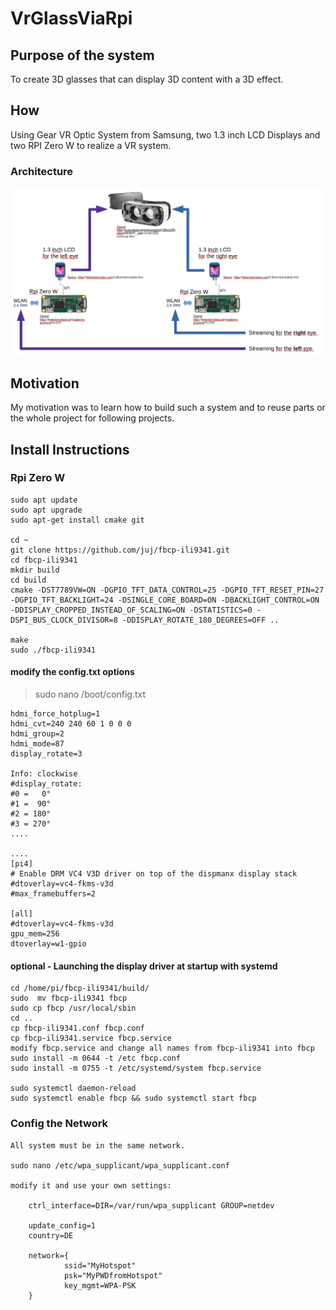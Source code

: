 # VrGlassViaRpi
## Purpose of the system
To create 3D glasses that can display 3D content with a 3D effect. 

## How
Using Gear VR Optic System from Samsung, two 1.3 inch LCD Displays and two RPI Zero W to realize a VR system.
### Architecture
![Alt-Text](/doc/pic/vrGlassViaRpiArchitecture.png "VrGlassViaRpi - Architecture")

## Motivation 
My motivation was to learn how to build such a system and to reuse parts or the whole project for following projects.

## Install Instructions
### Rpi Zero W

    sudo apt update
    sudo apt upgrade
    sudo apt-get install cmake git

    cd ~
    git clone https://github.com/juj/fbcp-ili9341.git
    cd fbcp-ili9341
    mkdir build
    cd build
    cmake -DST7789VW=ON -DGPIO_TFT_DATA_CONTROL=25 -DGPIO_TFT_RESET_PIN=27 -DGPIO_TFT_BACKLIGHT=24 -DSINGLE_CORE_BOARD=ON -DBACKLIGHT_CONTROL=ON -DDISPLAY_CROPPED_INSTEAD_OF_SCALING=ON -DSTATISTICS=0 -DSPI_BUS_CLOCK_DIVISOR=8 -DDISPLAY_ROTATE_180_DEGREES=OFF ..

    make
    sudo ./fbcp-ili9341

#### modify the config.txt options
>sudo nano /boot/config.txt

    hdmi_force_hotplug=1
    hdmi_cvt=240 240 60 1 0 0 0
    hdmi_group=2
    hdmi_mode=87
    display_rotate=3

    Info: clockwise
    #display_rotate:
    #0 =   0°
    #1 =  90°
    #2 = 180°
    #3 = 270°
    ....

    ....
    [pi4]
    # Enable DRM VC4 V3D driver on top of the dispmanx display stack
    #dtoverlay=vc4-fkms-v3d
    #max_framebuffers=2
    
    [all]
    #dtoverlay=vc4-fkms-v3d
    gpu_mem=256
    dtoverlay=w1-gpio

#### optional - Launching the display driver at startup with systemd

    cd /home/pi/fbcp-ili9341/build/
    sudo  mv fbcp-ili9341 fbcp
    sudo cp fbcp /usr/local/sbin
    cd ..
    cp fbcp-ili9341.conf fbcp.conf
    cp fbcp-ili9341.service fbcp.service
    modify fbcp.service and change all names from fbcp-ili9341 into fbcp
    sudo install -m 0644 -t /etc fbcp.conf 
    sudo install -m 0755 -t /etc/systemd/system fbcp.service 

    sudo systemctl daemon-reload
    sudo systemctl enable fbcp && sudo systemctl start fbcp

### Config the Network
    All system must be in the same network.

    sudo nano /etc/wpa_supplicant/wpa_supplicant.conf
    
    modify it and use your own settings:
    
        ctrl_interface=DIR=/var/run/wpa_supplicant GROUP=netdev
        
        update_config=1
        country=DE

        network={
                ssid="MyHotspot"
                psk="MyPWDfromHotspot"
                key_mgmt=WPA-PSK
        }


